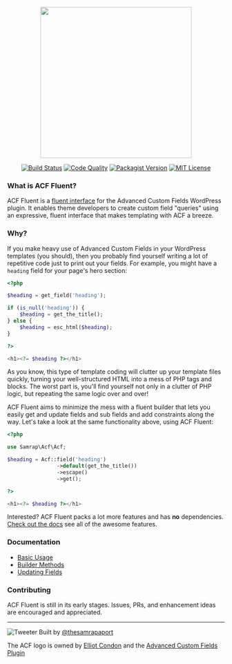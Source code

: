 <p align="center">
<img src="http://i.imgur.com/nrXtc1e.png" width="350px" />
</p>

<p align="center">
<a href="#"><img src="https://img.shields.io/travis/samrap/acf-fluent/master.svg?style=flat-square" alt="Build Status" /></a>
<a href="https://scrutinizer-ci.com/g/samrap/acf-fluent/?branch=master"><img src="https://img.shields.io/scrutinizer/g/samrap/acf-fluent.svg?style=flat-square" alt="Code Quality" /></a>
<a href="https://packagist.org/packages/samrap/acf-fluent"><img src="https://img.shields.io/packagist/v/samrap/acf-fluent.svg?style=flat-square" alt="Packagist Version" /></a>
<a href="#"><img src="https://img.shields.io/github/license/samrap/acf-fluent.svg?style=flat-square" alt="MIT License" /></a>
</p>

### What is ACF Fluent?

ACF Fluent is a [fluent interface](https://en.wikipedia.org/wiki/Fluent_interface) for the Advanced Custom Fields WordPress plugin. It enables theme developers to create custom field "queries" using an expressive, fluent interface that makes templating with ACF a breeze.

### Why?

If you make heavy use of Advanced Custom Fields in your WordPress templates (you should), then you probably find yourself writing a lot of repetitive code just to print out your fields. For example, you might have a `heading` field for your page's hero section:

```php
<?php

$heading = get_field('heading');

if (is_null('heading')) {
    $heading = get_the_title();
} else {
    $heading = esc_html($heading);
}

?>

<h1><?= $heading ?></h1>
```

As you know, this type of template coding will clutter up your template files quickly, turning your well-structured HTML into a mess of PHP tags and blocks. The worst part is, you'll find yourself not only in a clutter of PHP logic, but repeating the same logic over and over!

ACF Fluent aims to minimize the mess with a fluent builder that lets you easily get and update fields and sub fields and add constraints along the way. Let's take a look at the same functionality above, using ACF Fluent:

```php
<?php

use Samrap\Acf\Acf;

$heading = Acf::field('heading')
                ->default(get_the_title())
                ->escape()
                ->get();

?>

<h1><?= $heading ?></h1>

```

Interested? ACF Fluent packs a lot more features and has **no** dependencies. [Check out the docs](docs/01-basic-usage.md) see all of the awesome features.

### Documentation

- [Basic Usage](docs/01-basic-usage.md)
- [Builder Methods](docs/02-builder-methods.md)
- [Updating Fields](docs/03-updating-fields.md)

### Contributing

ACF Fluent is still in its early stages. Issues, PRs, and enhancement ideas are encouraged and appreciated.

---

![Tweeter](http://i.stack.imgur.com/IWyBR.png) Built by [@thesamrapaport](https://twitter.com/thesamrapaport)

The ACF logo is owned by [Elliot Condon](http://www.elliotcondon.com/) and the [Advanced Custom Fields Plugin](https://www.advancedcustomfields.com/)
